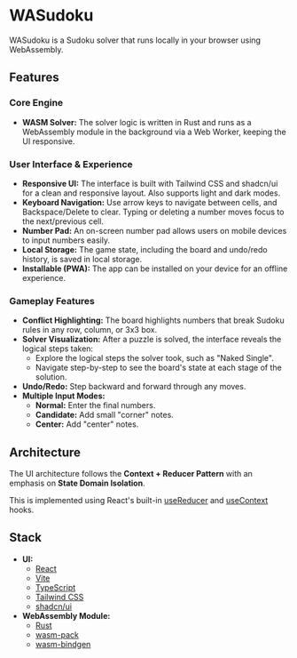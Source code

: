 # WASudoku

WASudoku is a Sudoku solver that runs locally in your browser using WebAssembly.

## Features

### Core Engine

- **WASM Solver:** The solver logic is written in Rust and runs as a WebAssembly module in the background via a Web Worker, keeping the UI responsive.

### User Interface & Experience

- **Responsive UI:** The interface is built with Tailwind CSS and shadcn/ui for a clean and responsive layout. Also supports light and dark modes.
- **Keyboard Navigation:** Use arrow keys to navigate between cells, and Backspace/Delete to clear. Typing or deleting a number moves focus to the next/previous cell.
- **Number Pad:** An on-screen number pad allows users on mobile devices to input numbers easily.
- **Local Storage:** The game state, including the board and undo/redo history, is saved in local storage.
- **Installable (PWA):** The app can be installed on your device for an offline experience.

### Gameplay Features

- **Conflict Highlighting:** The board highlights numbers that break Sudoku rules in any row, column, or 3x3 box.
- **Solver Visualization:** After a puzzle is solved, the interface reveals the logical steps taken:
  - Explore the logical steps the solver took, such as "Naked Single".
  - Navigate step-by-step to see the board's state at each stage of the solution.
- **Undo/Redo:** Step backward and forward through any moves.
- **Multiple Input Modes:**
  - **Normal:** Enter the final numbers.
  - **Candidate:** Add small "corner" notes.
  - **Center:** Add "center" notes.

## Architecture

The UI architecture follows the **Context + Reducer Pattern** with an emphasis on **State Domain Isolation**.

This is implemented using React's built-in [useReducer](https://react.dev/reference/react/useReducer) and [useContext](https://react.dev/reference/react/useContext) hooks.

## Stack

- **UI:**
  - [React](https://react.dev/)
  - [Vite](https://vitejs.dev/)
  - [TypeScript](https://www.typescriptlang.org/)
  - [Tailwind CSS](https://tailwindcss.com/)
  - [shadcn/ui](https://ui.shadcn.com/)
- **WebAssembly Module:**
  - [Rust](https://www.rust-lang.org/)
  - [wasm-pack](https://drager.github.io/wasm-pack/)
  - [wasm-bindgen](https://wasm-bindgen.github.io/wasm-bindgen/)
